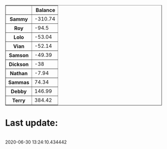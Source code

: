 <table border="1" class="dataframe">
  <thead>
    <tr style="text-align: right;">
      <th></th>
      <th>Balance</th>
    </tr>
  </thead>
  <tbody>
    <tr>
      <th>Sammy</th>
      <td>-310.74</td>
    </tr>
    <tr>
      <th>Roy</th>
      <td>-94.5</td>
    </tr>
    <tr>
      <th>Lolo</th>
      <td>-53.04</td>
    </tr>
    <tr>
      <th>Vian</th>
      <td>-52.14</td>
    </tr>
    <tr>
      <th>Samson</th>
      <td>-49.39</td>
    </tr>
    <tr>
      <th>Dickson</th>
      <td>-38</td>
    </tr>
    <tr>
      <th>Nathan</th>
      <td>-7.94</td>
    </tr>
    <tr>
      <th>Sammas</th>
      <td>74.34</td>
    </tr>
    <tr>
      <th>Debby</th>
      <td>146.99</td>
    </tr>
    <tr>
      <th>Terry</th>
      <td>384.42</td>
    </tr>
  </tbody>
</table><H1>Last update:</h1><br>2020-06-30 13:24:10.434442